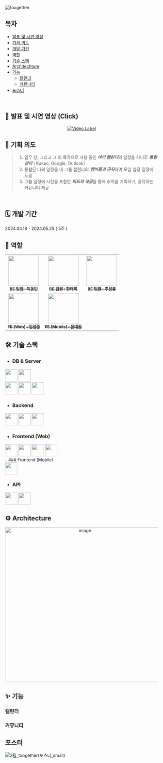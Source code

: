 ![toogether](https://github.com/user-attachments/assets/237ae461-7123-4248-b0d0-07d0c0fb11ad)

## 목차

- [발표 및 시연 영상](#-발표-및-시연-영상-click)
- [기획 의도](#-기획-의도)
- [개발 기간](#%EF%B8%8F-개발-기간)
- [역할](#-역할)
- [기술 스택](#%EF%B8%8F-기술-스택)
- [Architechture](#%EF%B8%8F-architecture)
- [기능](#-기능)
  - [캘린더](#캘린더)
  - [커뮤니티](#커뮤니티)
- [포스터](#포스터)

<br>

## 🎥 발표 및 시연 영상 (Click)
<div align="center">
  <a href="https://youtu.be/UHqKmVlI-4M">
    <img src="https://github.com/user-attachments/assets/acd53780-70d7-4639-b82a-2c1efc91715d" alt="Video Label">
  </a>
</div>

## 📝 기획 의도

> 1. 업무 상, 그리고 그 외 목적으로 사용 중인 ***여러 캘린더***의 일정을 하나로 ***통합 관리*** ( Kakao, Google, Outlook)
> 2. 통합된 나의 일정을 내 그룹 캘린더의 ***멤버들과 공유***하여 모임 일정 결정에 도움
> 3. 그룹 일정에 사진을 포함한 ***피드와 댓글***을 통해 추억을 기록하고, 공유하는 커뮤니티 제공

<br>

## 🗓️ 개발 기간
2024.04.18 - 2024.05.25 ( 5주 )

## 👥 역할
<table>
  <tbody>
    <tr>
      <td align="center"><a href="https://github.com/skdddfhg123"><img src="https://github.com/user-attachments/assets/6e134cad-0b40-481c-b632-dece5af0df17" width="100px;" alt=""/><br /><sub><b>BE 팀장 : 이동민 </b></sub></a><br /></td>
      <td align="center"><a href="https://github.com/HTH016"><img src="https://github.com/user-attachments/assets/1db8d501-fe99-4a3b-ad45-bc9956608f19" width="100px;" alt=""/><br /><sub><b>BE 팀원 : 한태희 </b></sub></a><br /></td>
      <td align="center"><a href="https://github.com/sgchoo"><img src="https://github.com/user-attachments/assets/e721ec31-7a5a-45e9-b527-7d663d4b8eb3" width="100px;" alt=""/><br /><sub><b>BE 팀원 : 추성결 </b></sub></a><br /></td>
      <tr/>
      <td align="center"><a href="https://github.com/sjlim32"><img src="https://github.com/user-attachments/assets/6b561682-9144-4c7e-adb7-266144b947b1" width="100px;" alt=""/><br /><sub><b>FE (Web) : 임성준 </b></sub></a><br /></td>
      <td align="center"><a href="https://github.com/YUNDAEWON1"><img src="https://github.com/user-attachments/assets/24087130-0136-44b5-9dc5-c61deeddfd72" width="100px;" alt=""/><br /><sub><b>FE (Mobile) : 윤대원 </b></sub></a><br /></td>
    </tr>
  </tbody>
</table>

## 🛠️ 기술 스택

- ### DB & Server
<div>
  <img height=40px src="https://img.shields.io/badge/MySQL-4479A1?style=flat&logo=MySQL&logoColor=white" />
  <img height=40px src="https://img.shields.io/badge/PostgreSQL-4169E1?style=flat&logo=postgresql&logoColor=white" />
</div>
<div>
  <img height=40px src="https://img.shields.io/badge/Redis-DC382D?style=flat&logo=Redis&logoColor=white" /> 
  <img height=40px src="https://img.shields.io/badge/Amazon%20EC2-FF9900?style=flat&logo=Amazon%20EC2&logoColor=white" />
  <img height=40px src="https://img.shields.io/badge/Amazon%20S3-569A31?style=flat&logo=Amazon%20S3&logoColor=white" />
</div>

- ### Backend
<div>
  <img height=40px src="https://img.shields.io/badge/Next.js-000000.svg?style=flat&logo=nextdotjs&logoColor=white" />
  <img height=40px src="https://img.shields.io/badge/Typescript-007ACC.svg?style=flat&logo=typescript&logoColor=white" />
  <img height=40px src="https://img.shields.io/badge/Docker-%230db7ed.svg?style=flat&logo=docker&logoColor=white" /> 
</div>

- ### Frontend (Web)
<div>
  <img height=40px src="https://img.shields.io/badge/React-20232a.svg?style=flat&logo=react&logoColor=61DAFB" />
  <img height=40px src="https://img.shields.io/badge/Typescript-007ACC.svg?style=flat&logo=typescript&logoColor=white" />
  <img height=40px src="https://img.shields.io/badge/Tailwindcss-1daabb.svg?style=flat&logo=tailwind-css&logoColor=white" />
  <img height=40px src="https://img.shields.io/badge/Nginx-%23009639.svg?style=flat&logo=nginx&logoColor=white" />
</div>
- ### Frontend (Mobile)
<div>
  <img height=40px src="https://img.shields.io/badge/Flutter-02569B.svg?style=flat&logo=flutter&logoColor=white" />
</div>

- ### API
<div>
  <img height=40px src="https://img.shields.io/badge/Kakao-FFCD00.svg?style=flat&logo=kakaotalk&logoColor=white" />
  <img height=40px src="https://img.shields.io/badge/Google-4285F4.svg?style=flat&logo=googlecalendar&logoColor=white" />
</div>


## ⚙️ Architecture
<div align="center">
  <img width="511" alt="image" src="https://github.com/user-attachments/assets/61f57719-450c-43b8-9c8e-3e39d6fc6907">
</div>

## ✨ 기능

### 캘린더

### 커뮤니티

## 포스터
![3팀_toogether(포스터_small)](https://github.com/user-attachments/assets/097dec2d-1141-48c1-b82c-32a4899ebb83)
